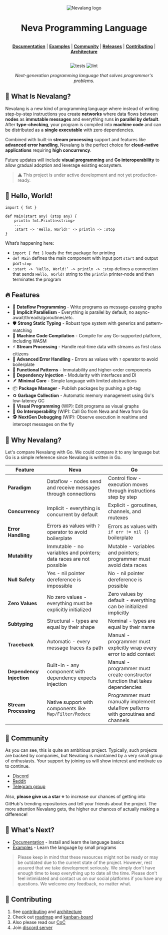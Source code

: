<div align="center">
  <img src="./assets/logo/light_gradient.svg" alt="Nevalang logo">
</div>

<div align="center" style="display:grid;place-items:center;">

<h1>Neva Programming Language</h1>

[**Documentation**](./docs/README.md)
| [**Examples**](./examples/)
| [**Community**](#-community)
| [**Releases**](https://github.com/nevalang/neva/releases)
| [**Contributing**](./CONTRIBUTING.md)
| [**Architecture**](./ARCHITECTURE.md)

![tests](https://github.com/nevalang/neva/actions/workflows/test.yml/badge.svg?branch=main) ![lint](https://github.com/nevalang/neva/actions/workflows/lint.yml/badge.svg?branch=main)

</div>

<div align="center">
  <i>Next-generation programming language that solves programmer's problems.</i>
</div>

## 🤔 What Is Nevalang?

Nevalang is a new kind of programming language where instead of writing step-by-step instructions you create **networks** where data flows between **nodes** as **immutable messages** and everything runs **in parallel by default**. After **type-checking**, your program is compiled into **machine code** and can be distributed as a **single executable** with zero dependencies.

Combined with built-in **stream processing** support and features like **advanced error handling**, Nevalang is the perfect choice for **cloud-native applications** requiring **high concurrency**.

Future updates will include **visual programming** and **Go interoperability** to allow gradual adoption and leverage existing ecosystem.

> ⚠️ This project is under active development and not yet production-ready.

## 👋 Hello, World!

```neva
import { fmt }

def Main(start any) (stop any) {
	println fmt.Println<string>
	---
	:start -> 'Hello, World!' -> println -> :stop
}
```

What’s happening here:

- `import { fmt }` loads the `fmt` package for printing
- `def Main` defines the main component with input port `start` and output port `stop`
- `:start -> ‘Hello, World!’ -> println -> :stop` defines a connection that sends `Hello, World!` string to the `println` printer-node and then terminates the program

## 🔥 Features

- 📨 **Dataflow Programming** - Write programs as message-passing graphs
- 🔀 **Implicit Parallelism** - Everything is parallel by default, no async-await/threads/goroutines/etc.
- 🛡️ **Strong Static Typing** - Robust type system with generics and pattern-matching
- 🚀 **Machine Code Compilation** - Compile for any Go-supported platform, including WASM
- ⚡️ **Stream Processing** - Handle real-time data with streams as first class citizens
- 🧯 **Advanced Error Handling** - Errors as values with `?` operator to avoid boilerplate
- 🧩 **Functional Patterns** - Immutability and higher-order components
- 🔌 **Dependency Injection** - Modularity with interfaces and DI
- 🪶 **Minimal Core** - Simple language with limited abstractions
- 📦 **Package Manager** - Publish packages by pushing a git-tag
- ♻️ **Garbage Collection** - Automatic memory management using Go's low-latency GC
- 🌈 **Visual Programming** (WIP): Edit programs as visual graphs
- 🔄 **Go Interoperability** (WIP): Call Go from Neva and Neva from Go
- 🕵 **NextGen Debugging** (WIP): Observe execution in realtime and intercept messages on the fly

## 🧐 Why Nevalang?

Let's compare Nevalang with Go. We could compare it to any language but Go is a simple reference since Nevalang is written in Go.

| **Feature**              | **Neva**                                                           | **Go**                                                                            |
| ------------------------ | ------------------------------------------------------------------ | --------------------------------------------------------------------------------- |
| **Paradigm**             | Dataflow - nodes send and receive messages through connections     | Control flow - execution moves through instructions step by step                  |
| **Concurrency**          | Implicit - everything is concurrent by default                     | Explicit - goroutines, channels, and mutexes                                      |
| **Error Handling**       | Errors as values with `?` operator to avoid boilerplate            | Errors as values with `if err != nil {}` boilerplate                              |
| **Mutability**           | Immutable - no variables and pointers; data races are not possible | Mutable - variables and pointers; programmer must avoid data races                |
| **Null Safety**          | Yes - nil pointer dereference is impossible                        | No - nil pointer dereference is possible                                          |
| **Zero Values**          | No zero values - everything must be explicitly initialized         | Zero values by default - everything can be initialized implicitly                 |
| **Subtyping**            | Structural - types are equal by their shape                        | Nominal - types are equal by their name                                           |
| **Traceback**            | Automatic - every message traces its path                          | Manual - programmer must explicitly wrap every error to add context               |
| **Dependency Injection** | Built-in - any component with dependency expects injection         | Manual - programmer must create constructor function that takes dependencies      |
| **Stream Processing**    | Native support with components like `Map/Filter/Reduce`            | Programmer must manually implement dataflow patterns with goroutines and channels |

## 📢 Community

As you can see, this is quite an ambitious project. Typically, such projects are backed by companies, but Nevalang is maintained by a very small group of enthusiasts. Your support by joining us will show interest and motivate us to continue.

- [Discord](https://discord.gg/dmXbC79UuH)
- [Reddit](https://www.reddit.com/r/nevalang/)
- [Telegram group](https://t.me/+H1kRClL8ppI1MWJi)

Also, **please give us a star ⭐️** to increase our chances of getting into GitHub's trending repositories and tell your friends about the project. The more attention Nevalang gets, the higher our chances of actually making a difference!

## 💭 What's Next?

- [Documentation](./docs/README.md) - Install and learn the language basics
- [Examples](./examples/) - Learn the language by small programs

> Please keep in mind that these resources might not be ready or may be outdated due to the current state of the project. However, rest assured that we take development seriously. We simply don't have enough time to keep everything up to date all the time. Please don't feel intimidated and contact us on our social platforms if you have any questions. We welcome _any_ feedback, no matter what.

## 🤝 Contributing

1. See [contributing](./CONTRIBUTING.md) and [architecture](./ARCHITECTURE.md)
2. Check out [roadmap](https://github.com/nevalang/neva/milestones?direction=asc&sort=due_date&state=open) and [kanban-board](https://github.com/orgs/nevalang/projects/2/views/3?filterQuery=)
3. Also please read our [CoC](./CODE_OF_CONDUCT.md)
4. Join [discord server](https://discord.gg/dmXbC79UuH)
